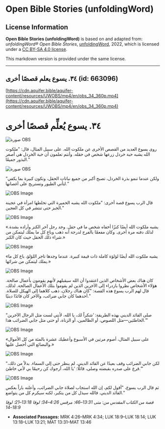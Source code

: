 # Open Bible Stories (unfoldingWord)

## License Information

**Open Bible Stories (unfoldingWord)** is based on and adapted from: _unfoldingWord® Open Bible Stories_, [unfoldingWord](https://unfoldingword.org/utw), 2022, which is licensed under a [CC BY-SA 4.0 license](https://creativecommons.org/licenses/by-sa/4.0/legalcode.en).

This markdown version is provided under the same license.



--------------------------------

## ٣٤. يسوع يعلم قصصًا أخرى (id: 663096)

[https://cdn.aquifer.bible/aquifer-content/resources/UWOBS/mp4/en/obs_34_360p.mp4](https://cdn.aquifer.bible/aquifer-content/resources/UWOBS/mp4/en/obs_34_360p.mp4)

٣٤. يسوع يُعلِّم قصصًا أخرى
===========================

![صورة OBS](https://cdn.aquifer.bible/aquifer-content/resources/UWOBS/jpg/360px/obs-en-34-01.jpg)

روى يسوع العديد من القصص الأخرى عن ملكوت الله. على سبيل المثال، قال: "ملكوت الله يشبه حبة خردل زرعها شخص في حقله. وأنتم تعلمون أن حبة الخردل هي أصغر البذور جميعًا."

![صورة OBS](https://cdn.aquifer.bible/aquifer-content/resources/UWOBS/jpg/360px/obs-en-34-02.jpg)

“ولكن عندما تنمو بذرة الخردل، تصبح أكبر من جميع نباتات الحقل، وتكون كبيرة بما يكفي لتأتي الطيور وتستريح على أغصانها.”

![OBS Image](https://cdn.aquifer.bible/aquifer-content/resources/UWOBS/jpg/360px/obs-en-34-03.jpg)

قال الرب يسوع قصة أخرى: "ملكوت الله يشبه الخميرة التي تخلطها امرأة في عجينة الخبز حتى تنتشر في كل العجين."

![OBS Image](https://cdn.aquifer.bible/aquifer-content/resources/UWOBS/jpg/360px/obs-en-34-04.jpg)

«يشبه ملكوت الله أيضًا كنزًا أخفاه شخص ما في حقل. وجد رجل آخر الكنز وأراده بشدة. لذلك دفنه مرة أخرى. وكان مفعمًا بالفرح لدرجة أنه ذهب وباع كل ما يملك ليتمكن من شراء ذلك الحقل حيث كان الكنز.»

![OBS Image](https://cdn.aquifer.bible/aquifer-content/resources/UWOBS/jpg/360px/obs-en-34-05.jpg)

«يشبه ملكوت الله أيضًا لؤلؤة كاملة ذات قيمة كبيرة. عندما وجدها تاجر اللؤلؤ، باع كل ما يملك ليتمكن من شرائها.»

![OBS Image](https://cdn.aquifer.bible/aquifer-content/resources/UWOBS/jpg/360px/obs-en-34-06.jpg)

كان هناك بعض الأشخاص الذين اعتقدوا أن الله سيقبلهم لأنهم يقومون بأعمال صالحة. هؤلاء الأشخاص نظروا بازدراء إلى الآخرين الذين لم يقوموا بتلك الأعمال الصالحة. لذلك، قال لهم الرب يسوع هذه القصة: "كان هناك رجلان، ذهب كلاهما إلى الهيكل للصلاة. أحدهما كان جابي ضرائب، والآخر كان قائدًا دينيًا."

![OBS Image](https://cdn.aquifer.bible/aquifer-content/resources/UWOBS/jpg/360px/obs-en-34-07.jpg)

“صلى القائد الديني بهذه الطريقة: ‘شكراً لك، يا الله، لأنني لست مثل الرجال الآخرين الخاطئين—مثل اللصوص، أو الظالمين، أو الزناة، أو حتى مثل جابي الضرائب هذا.’”

![OBS Image](https://cdn.aquifer.bible/aquifer-content/resources/UWOBS/jpg/360px/obs-en-34-08.jpg)

«على سبيل المثال، أصوم مرتين في الأسبوع وأعطيك عشرة بالمئة من كل الأموال والبضائع التي أحصل عليها.»

![OBS Image](https://cdn.aquifer.bible/aquifer-content/resources/UWOBS/jpg/360px/obs-en-34-09.jpg)

“لكن جابي الضرائب وقف بعيدًا عن القائد الديني. لم ينظر حتى إلى السماء. بدلاً من ذلك، قرع على صدره بقبضته وصلى، قائلًا: ‘يا الله، أرجوك كن رحيمًا بي لأني خاطئ.’”

![OBS Image](https://cdn.aquifer.bible/aquifer-content/resources/UWOBS/jpg/360px/obs-en-34-10.jpg)

ثم قال الرب يسوع، "أقول لكم، إن الله استجاب لصلاة جابي الضرائب، وأعلنه باراً بعكس القائد الديني. فالله سيذل كل من يتكبر، لكنه سيكرم كل من يتواضع."

*قصة من الكتاب المقدس من: متى 13:31–46؛ مرقس 4:26–34؛ لوقا 13:18–21؛ لوقا 18:9–14*

* **Associated Passages:** MRK 4:26–MRK 4:34; LUK 18:9–LUK 18:14; LUK 13:18–LUK 13:21; MAT 13:31–MAT 13:46

